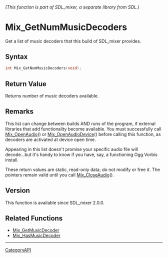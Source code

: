 ###### (This function is part of SDL_mixer, a separate library from SDL.)
# Mix_GetNumMusicDecoders

Get a list of music decoders that this build of SDL_mixer provides.

## Syntax

```c
int Mix_GetNumMusicDecoders(void);

```

## Return Value

Returns number of music decoders available.

## Remarks

This list can change between builds AND runs of the program, if external
libraries that add functionality become available. You must successfully
call [Mix_OpenAudio](Mix_OpenAudio.md)() or
[Mix_OpenAudioDevice](Mix_OpenAudioDevice.md)() before calling this function,
as decoders are activated at device open time.

Appearing in this list doesn't promise your specific audio file will
decode...but it's handy to know if you have, say, a functioning Ogg Vorbis
install.

These return values are static, read-only data; do not modify or free it.
The pointers remain valid until you call
[Mix_CloseAudio](Mix_CloseAudio.md)().

## Version

This function is available since SDL_mixer 2.0.0.

## Related Functions

* [Mix_GetMusicDecoder](Mix_GetMusicDecoder.md)
* [Mix_HasMusicDecoder](Mix_HasMusicDecoder.md)

----
[CategoryAPI](CategoryAPI.md)
